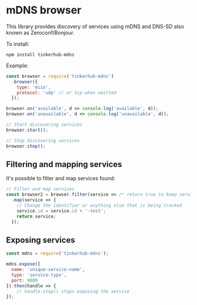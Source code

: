 # mDNS browser

This library provides discovery of services using mDNS and DNS-SD also known
as Zeroconf/Bonjour.

To install:

```
npm install tinkerhub-mdns
```

Example:

```javascript
const browser = require('tinkerhub-mdns')
  .browser({
    type: 'miio',
    protocol: 'udp' // or tcp when omitted
  });

browser.on('available', d => console.log('available', d));
browser.on('unavailable', d => console.log('unavailable', d));

// Start discovering services
browser.start();

// Stop discovering services
browser.stop();
```

## Filtering and mapping services

It's possible to filter and map services found:

```javascript
// Filter and map services
const browser2 = browser.filter(service => /* return true to keep service */)
  .map(service => {
    // Change the identifier or anything else that is being tracked
    service.id = service.id + '-test';
    return service;
  });
```

## Exposing services

```javascript
const mdns = require('tinkerhub-mdns');

mdns.expose({
  name: 'unique-service-name',
  type: 'service-type',
  port: 9000
}).then(handle => {
	// handle.stop() stops exposing the service
});
```
